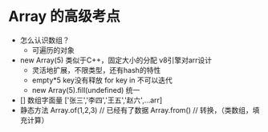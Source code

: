 # Array 的高级考点

- 怎么认识数组？
    - 可遍历的对象
- new Array(5)
    类似于C++，固定大小的分配  v8引擎对arr设计
    - 灵活地扩展，不限类型，还有hash的特性
    - empty*5 key没有释放  for key in 不可以迭代
    - new Array(5).fill(undefined) 统一
- [] 数组字面量
    ['张三','李四','王五','赵六',...arr]
- 静态方法
    Array.of(1,2,3) // 已经有了数据
    Array.from() // 转换，（类数组，填充计算）
